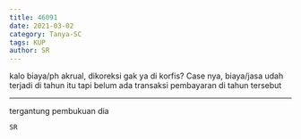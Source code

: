 ```yaml
---
title: 46091
date: 2021-03-02
category: Tanya-SC
tags: KUP
author: SR
---
```


kalo biaya/ph akrual, dikoreksi gak ya di korfis? Case nya, biaya/jasa udah terjadi di tahun itu tapi belum ada transaksi pembayaran di tahun tersebut

---

tergantung pembukuan dia

`SR`
